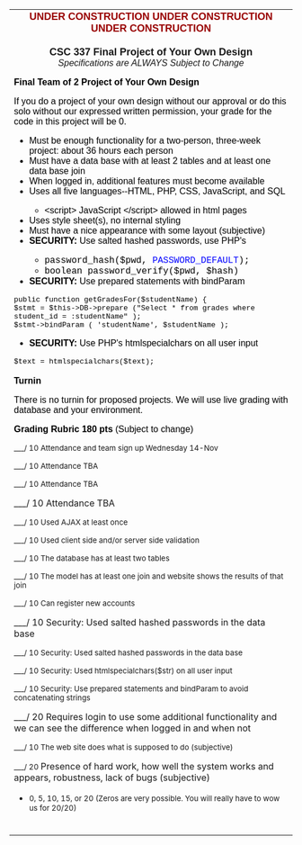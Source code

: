 <table xmlns="http://www.w3.org/1999/xhtml" cellspacing="0" class="sites-layout-name-one-column sites-layout-hbox"><tbody><tr><td class="sites-layout-tile sites-tile-name-content-1"><div dir="ltr"><div style="text-align:center"><font color="#990000"><font size="4"><b style="font-family:arial,sans-serif;text-align:justify">UNDER CONSTRUCTION     </b><b style="background-color:transparent;font-family:arial,sans-serif;text-align:justify">UNDER CONSTRUCTION     </b></font><b style="background-color:transparent;font-family:arial,sans-serif;text-align:justify"><font size="4">UNDER CONSTRUCTION    </font></b></font></div><div style="text-align:center"><font color="#990000"><b style="background-color:transparent;font-family:arial,sans-serif;text-align:justify"><font size="4"><br /></font></b></font></div><div style="text-align:center"><b style="background-color:transparent"><font face="arial, sans-serif" size="4">CSC 337 Final Project of Your Own Design</font></b></div><div style="text-align:center"><i style="text-align:left;background-color:transparent"><font face="arial, sans-serif" size="3">Specifications are ALWAYS Subject to Change</font></i></div><div><p style="color:rgb(0,0,0);font-family:arial,sans-serif;font-size:16px"><span style="background-color:transparent;text-align:justify"><b style="font-size:medium">Final Team of 2 Project of Your Own Design</b><br /></span></p><div style="color:rgb(0,0,0);font-family:arial,sans-serif;font-size:16px"><font face="arial, sans-serif"><span style="background-color:transparent"><font color="#000000" size="3">If you do a project of your own design without our approval or do this solo without our expressed written permission, your grade for the code in this project will be 0.</font></span></font></div><div style="color:rgb(0,0,0);font-family:arial,sans-serif;font-size:16px"><ul><li><font face="arial, sans-serif">Must be enough functionality for a two-person, three-week project: about 36 hours each person</font></li><li><font face="arial, sans-serif" size="3">Must have a data base with at least 2 tables and at least one data base join</font></li><li>When logged in, additional features must become available</li><li><font face="arial, sans-serif" size="3">Uses all five languages--HTML, PHP, CSS, JavaScript, and SQL</font></li><ul><li><font face="arial, sans-serif" size="3">&lt;script&gt; JavaScript &lt;/script&gt; allowed in html pages</font></li></ul><li><font face="arial, sans-serif" size="3">Uses style sheet(s), no internal styling</font></li><li>Must have a nice appearance with some layout (subjective)</li><li><font size="3"><b>SECURITY: </b>Use salted hashed passwords, use PHP's</font></li><ul><li><font size="3"><font face="courier new, monospace">password_hash($pwd, <font color="#0000ff">PASSWORD_DEFAULT</font>);</font></font></li><li><font size="3"><font face="courier new, monospace">boolean password_verify($pwd, $hash) </font></font></li></ul><li><font size="3"><b>SECURITY: </b></font>Use prepared statements with bindParam</li></ul><font size="2"><span style="background-color:transparent;font-family:courier new,monospace">     public function getGradesFor($studentName) { </span><br /><font face="courier new, monospace"><span style="background-color:transparent">       $stmt = $this-&gt;DB-&gt;prepare (</span><span style="background-color:transparent">"Select * from grades where student_id = :studentName" );<br /></span><span style="background-color:transparent">       $stmt-&gt;bindParam ( 'studentName', $studentName ); </span></font></font><ul><li><font size="3"><b>SECURITY:  </b></font>Use PHP's htmlspecialchars on all user input</li></ul><span style="background-color:transparent"><font face="courier new, monospace" size="2">       $text = htmlspecialchars($text); </font></span></div><div style="color:rgb(0,0,0);font-family:arial,sans-serif;font-size:16px"><b style="font-size:medium;background-color:transparent"><br /></b></div><div style="color:rgb(0,0,0);font-family:arial,sans-serif;font-size:16px"><b style="font-size:medium;background-color:transparent">Turnin</b></div><p style="color:rgb(0,0,0);font-family:arial,sans-serif;font-size:16px"><span style="font-size:medium;background-color:transparent">There is no turnin for proposed projects. We will use live grading with database and your environment. </span></p><p style="color:rgb(0,0,0);font-family:arial,sans-serif;font-size:16px"><span style="font-size:medium;background-color:transparent"><font face="arial, sans-serif"><b>Grading Rubric  180 pts  </b>(Subject to change)</font></span></p><p style="line-height:normal"><span style="font-size:13.3333px">___/ 10 Attendance and team sign up Wednesday 14-Nov </span></p><p style="line-height:normal"><span style="font-size:13.3333px">___/ 10 Attendance TBA</span></p><p style="line-height:normal"><span style="font-size:13.3333px">___/ 10 Attendance TBA</span></p><p style="line-height:normal">___/ 10 Attendance TBA</p><p style="line-height:normal"><span style="font-size:13.3333px">___/ 10 Used AJAX at least once</span></p><p style="line-height:normal"><span style="font-size:13.3333px">___/ 10 Used client side and/or server side validation</span></p><p style="line-height:normal"><span style="font-size:13.3333px">___/ 10 The database has at least two tables </span></p><p style="line-height:normal"><span style="font-size:13.3333px">___/ 10 The model has at least one join and website shows the results of that join</span></p><p style="line-height:normal"><span style="font-size:13.3333px">___/ 10 Can register new accounts</span></p><p style="line-height:normal"><span style="background-color:transparent">___/ 10 Security: Used salted hashed passwords in the data base</span></p><p style="line-height:normal"><span style="font-size:13.3333px">___/ 10 Security: Used salted hashed passwords in the data base</span></p><p style="line-height:normal"><span style="font-size:13.3333px">___/ 10 Security: Used htmlspecialchars($str) on all user input</span></p><p style="line-height:normal"><span style="font-size:13.3333px">___/ 10 Security: Use prepared statements and bindParam to avoid concatenating strings</span></p><p style="line-height:normal">___/ 20 Requires login to use some additional functionality and we can see the difference when logged in and when not</p><p style="line-height:normal"><span style="font-size:13.3333px">___/ 10 The web site does what is supposed to do (subjective)</span></p><p style="line-height:normal"><span style="font-size:13.3333px">___/ 20 </span><span style="background-color:transparent;font-size:1em">Presence of hard work, </span><span style="background-color:transparent">how well the system works and appears, robustness, lack of bugs (subjective)</span></p><ul><li><span style="font-size:13.3333px">0, 5, 10, 15, or 20  (Zeros are very possible. You will really have to wow us for 20/20)</span></li></ul></div><div><br /></div></div></td></tr></tbody></table>